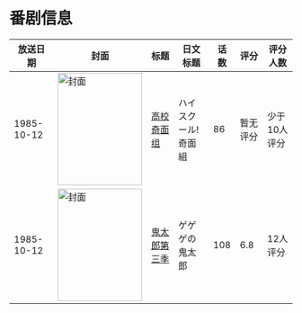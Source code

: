 # 番剧信息

|放送日期|封面|标题|日文标题|话数|评分|评分人数|
|---|---|---|---|---|---|---|
|1985-10-12|<img src="https://lain.bgm.tv/pic/cover/c/02/b0/53738_soN05.jpg" alt="封面" style="width:150px;height:200px;object-fit:cover;">|[高校奇面组](https://bangumi.tv/subject/53738)|ハイスクール!奇面組|86|暂无评分|少于10人评分|
|1985-10-12|<img src="https://lain.bgm.tv/pic/cover/c/37/09/53789_16a9C.jpg" alt="封面" style="width:150px;height:200px;object-fit:cover;">|[鬼太郎第三季](https://bangumi.tv/subject/53789)|ゲゲゲの鬼太郎|108|6.8|12人评分|
